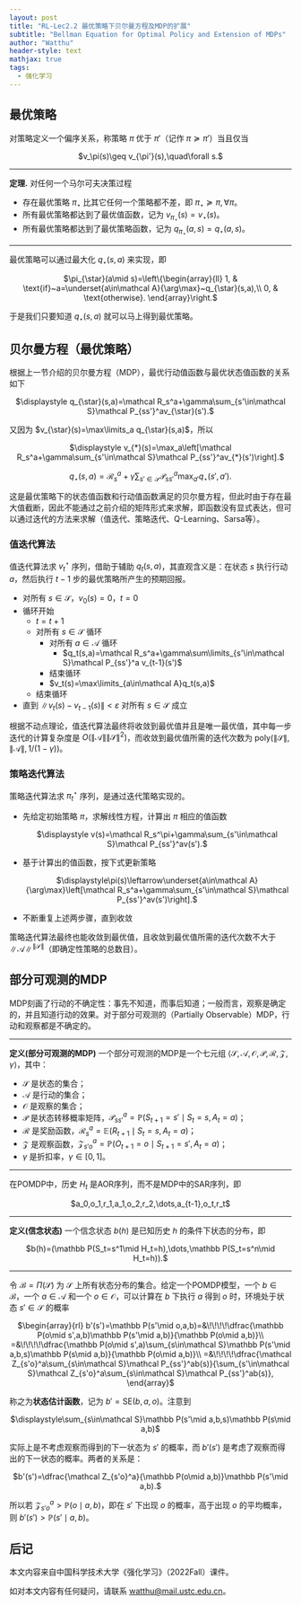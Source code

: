 ```yaml
---
layout: post
title: "RL-Lec2.2 最优策略下贝尔曼方程及MDP的扩展"
subtitle: "Bellman Equation for Optimal Policy and Extension of MDPs"
author: "Watthu"
header-style: text
mathjax: true
tags:
  - 强化学习
---
```


## 最优策略

对策略定义一个偏序关系，称策略 $\pi$ 优于 $\pi'$（记作 $\pi\succeq\pi'$）当且仅当
<center>
$v_\pi(s)\geq v_{\pi'}(s),\quad\forall s.$
</center>

---
**定理.** 对任何一个马尔可夫决策过程

- 存在最优策略 $\pi_{\star}$ 比其它任何一个策略都不差，即 $\pi_{\star}\succeq\pi,\forall\pi$。
- 所有最优策略都达到了最优值函数，记为 $v_{\pi_{\star}}(s)=v_{\star}(s)$。
- 所有最优策略都达到了最优策略函数，记为 $q_{\pi_{\star}}(a,s)=q_{\star}(a,s)$。

---

最优策略可以通过最大化 $q_{\star}(s,a)$ 来实现，即
<center>
$\pi_{\star}(a\mid s)=\left\{\begin{array}{ll}
1, & \text{if}~a=\underset{a\in\mathcal A}{\arg\max}~q_{\star}(s,a),\\
0, & \text{otherwise}.
\end{array}\right.$
</center>

于是我们只要知道 $q_{\star}(s,a)$ 就可以马上得到最优策略。

## 贝尔曼方程（最优策略）

根据上一节介绍的贝尔曼方程（MDP），最优行动值函数与最优状态值函数的关系如下
<center>
$\displaystyle q_{\star}(s,a)=\mathcal R_s^a+\gamma\sum_{s'\in\mathcal S}\mathcal P_{ss'}^av_{\star}(s').$
</center>

又因为 $v_{\star}(s)=\max\limits_a q_{\star}(s,a)$，所以
<center>
$\displaystyle v_{*}(s)=\max_a\left[\mathcal R_s^a+\gamma\sum_{s'\in\mathcal S}\mathcal P_{ss'}^av_{*}(s')\right].$

$\displaystyle q_{\star}(s,a)=\mathcal R_s^a+\gamma\sum_{s'\in\mathcal S}\mathcal P_{ss'}^a\max_{a'}q_{\star}(s',a').$
</center>

这是最优策略下的状态值函数和行动值函数满足的贝尔曼方程，但此时由于存在最大值截断，因此不能通过之前介绍的矩阵形式来求解，即函数没有显式表达，但可以通过迭代的方法来求解（值迭代、策略迭代、Q-Learning、Sarsa等）。

### 值迭代算法

值迭代算法求 $v_t^{\star}$ 序列，借助于辅助 $q_t(s,a)$，其直观含义是：在状态 $s$ 执行行动 $a$，然后执行 $t-1$ 步的最优策略所产生的预期回报。

- 对所有 $s\in\mathcal S$，$v_0(s)=0$，$t=0$
- 循环开始
    - $t=t+1$
    - 对所有 $s\in\mathcal S$ 循环
        - 对所有 $a\in\mathcal A$ 循环
            - $q_t(s,a)=\mathcal R_s^a+\gamma\sum\limits_{s'\in\mathcal S}\mathcal P_{ss'}^a v_{t-1}(s')$
        - 结束循环
        - $v_t(s)=\max\limits_{a\in\mathcal A}q_t(s,a)$
    - 结束循环
- 直到 $\|v_t(s)-v_{t-1}(s)\|<\varepsilon$ 对所有 $s\in\mathcal S$ 成立

根据不动点理论，值迭代算法最终将收敛到最优值并且是唯一最优值，其中每一步迭代的计算复杂度是 $O(\|\mathcal A\|\|\mathcal S\|^2)$，而收敛到最优值所需的迭代次数为 $\text{poly}(\|\mathcal S\|,\|\mathcal A\|,1/(1-\gamma))$。

### 策略迭代算法

策略迭代算法求 $\pi_t^{\star}$ 序列，是通过迭代策略实现的。

- 先给定初始策略 $\pi$，求解线性方程，计算出 $\pi$ 相应的值函数

    <center>
    $\displaystyle v(s)=\mathcal R_s^\pi+\gamma\sum_{s'\in\mathcal S}\mathcal P_{ss'}^av(s').$
    </center>
- 基于计算出的值函数，按下式更新策略

    <center>
    $\displaystyle\pi(s)\leftarrow\underset{a\in\mathcal A}{\arg\max}\left[\mathcal R_s^a+\gamma\sum_{s'\in\mathcal S}\mathcal P_{ss'}^av(s')\right].$
    </center>
- 不断重复上述两步骤，直到收敛

策略迭代算法最终也能收敛到最优值，且收敛到最优值所需的迭代次数不大于 $\|\mathcal A\|^{\|\mathcal S\|}$（即确定性策略的总数目）。

## 部分可观测的MDP

MDP刻画了行动的不确定性：事先不知道，而事后知道；一般而言，观察是确定的，并且知道行动的效果。对于部分可观测的（Partially Observable）MDP，行动和观察都是不确定的。

---
**定义(部分可观测的MDP)** 一个部分可观测的MDP是一个七元组 $\langle\mathcal S,\mathcal A, \mathcal O,\mathcal P,\mathcal R,\mathcal Z,\gamma\rangle$，其中：

- $\mathcal S$ 是状态的集合；
- $\mathcal A$ 是行动的集合；
- $\mathcal O$ 是观察的集合；
- $\mathcal P$ 是状态转移概率矩阵，$\mathcal P_{ss'}^a=\mathbb P(S_{t+1}=s'\mid S_t=s,A_t=a)$；
- $\mathcal R$ 是奖励函数，$\mathcal R_s^a=\mathbb E(R_{t+1}\mid S_t=s,A_t=a)$；
- $\mathcal Z$ 是观察函数，$\mathcal Z_{s'o}^a=\mathbb P(O_{t+1}=o\mid S_{t+1}=s',A_t=a)$；
- $\gamma$ 是折扣率，$\gamma\in[0,1]$。

---

在POMDP中，历史 $H_t$ 是AOR序列，而不是MDP中的SAR序列，即
<center>
$a_0,o_1,r_1,a_1,o_2,r_2,\dots,a_{t-1},o_t,r_t$
</center>

---
**定义(信念状态)** 一个信念状态 $b(h)$ 是已知历史 $h$ 的条件下状态的分布，即
<center>
$b(h)=(\mathbb P(S_t=s^1\mid H_t=h),\dots,\mathbb P(S_t=s^n\mid H_t=h)).$
</center>

---

令 $\mathcal B=\Pi(\mathcal S)$ 为 $\mathcal S$ 上所有状态分布的集合。给定一个POMDP模型，一个 $b\in\mathcal B$，一个 $a\in\mathcal A$ 和一个 $o\in\mathcal O$，可以计算在 $b$ 下执行 $a$ 得到 $o$ 时，环境处于状态 $s'\in\mathcal S$ 的概率
<center>
$\begin{array}{rl}
b'(s')=\mathbb P(s'\mid o,a,b)=&\!\!\!\!\dfrac{\mathbb P(o\mid s',a,b)\mathbb P(s'\mid a,b)}{\mathbb P(o\mid a,b)}\\
=&\!\!\!\!\dfrac{\mathbb P(o\mid s',a)\sum_{s\in\mathcal S}\mathbb P(s'\mid a,b,s)\mathbb P(s\mid a,b)}{\mathbb P(o\mid a,b)}\\
=&\!\!\!\!\dfrac{\mathcal Z_{s'o}^a\sum_{s\in\mathcal S}\mathcal P_{ss'}^ab(s)}{\sum_{s'\in\mathcal S}\mathcal Z_{s'o}^a\sum_{s\in\mathcal S}\mathcal P_{ss'}^ab(s)},
\end{array}$
</center>

称之为**状态估计函数**，记为 $b'=\text{SE}(b,a,o)$。注意到
<center>
$\displaystyle\sum_{s\in\mathcal S}\mathbb P(s'\mid a,b,s)\mathbb P(s\mid a,b)$
</center>

实际上是不考虑观察而得到的下一状态为 $s'$ 的概率，而 $b'(s')$ 是考虑了观察而得出的下一状态的概率。两者的关系是：
<center>
$b'(s')=\dfrac{\mathcal Z_{s'o}^a}{\mathbb P(o\mid a,b)}\mathbb P(s'\mid a,b).$
</center>

所以若 $\mathcal Z_{s'o}^a>\mathbb P(o\mid a,b)$，即在 $s'$ 下出现 $o$ 的概率，高于出现 $o$ 的平均概率，则 $b'(s')>\mathbb P(s'\mid a,b)$。


## 后记

本文内容来自中国科学技术大学《强化学习》（2022Fall）课件。

如对本文内容有任何疑问，请联系 <watthu@mail.ustc.edu.cn>。
